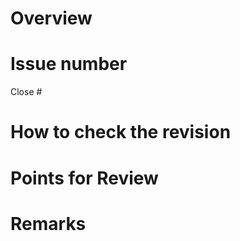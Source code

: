 # Overview <!-- What is the change -->


# Issue number <!-- e.g. Close #123, Fix #456 -->
Close #


# How to check the revision


# Points for Review <!-- Things you want reviewers to check, etc. -->


# Remarks <!-- Any other comments -->


<!-- You don't have to fill in all the blanks, but write the necessary information clearly. -->